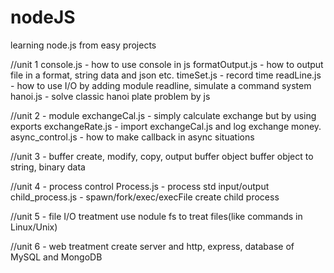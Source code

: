 # nodeJS
learning node.js from easy projects

//unit 1
console.js - how to use console in js
formatOutput.js - how to output file in a format, string data and json etc.
timeSet.js - record time
readLine.js - how to use I/O by adding module readline, simulate a command system
hanoi.js - solve classic hanoi plate problem by js

//unit 2 - module
exchangeCal.js - simply calculate exchange but by using exports
exchangeRate.js - import exchangeCal.js and log exchange money.
async_control.js - how to make callback in async situations

//unit 3 - buffer
create, modify, copy, output buffer object
buffer object to string, binary data

//unit 4 - process control
Process.js - process std input/output
child_process.js - spawn/fork/exec/execFile create child process

//unit 5 - file I/O treatment
use nodule fs to treat files(like commands in Linux/Unix)

//unit 6 - web treatment
create server and http, express, database of MySQL and MongoDB
